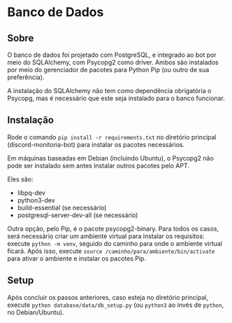 # Banco de Dados

## Sobre

O banco de dados foi projetado com PostgreSQL, e integrado ao bot por meio do SQLAlchemy, com Psycopg2 como driver. Ambos são instalados por meio do gerenciador de pacotes para Python Pip (ou outro de sua preferência).

A instalação do SQLAlchemy não tem como dependência obrigatória o Psycopg, mas é necessário que este seja instalado para o banco funcionar.

## Instalação

Rode o comando ``pip install -r requirements.txt`` no diretório principal (discord-monitoria-bot) para instalar os pacotes necessários.

Em máquinas baseadas em Debian (incluindo Ubuntu), o Psycopg2 não pode ser instalado sem antes instalar outros pacotes pelo APT.

Eles são:

- libpq-dev
- python3-dev
- build-essential (se necessário)
- postgresql-server-dev-all (se necessário)

Outra opção, pelo Pip, é o pacote psycopg2-binary. Para todos os casos, será necessário criar um ambiente virtual para instalar os requisitos: execute ``python -m venv``, seguido do caminho para onde o ambiente virtual ficará. Após isso, execute ``source /caminho/para/ambiente/bin/activate`` para ativar o ambiente e instalar os pacotes Pip.

## Setup

Após concluir os passos anteriores, caso esteja no diretório principal, execute ``python database/data/db_setup.py`` (ou ``python3`` ao invés de ``python``, no Debian/Ubuntu).

